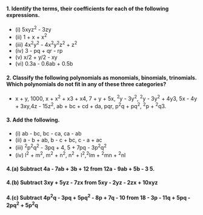 #### 1. Identify the terms, their coefficients for each of the following expressions.
* (i) 5xyz<sup>2</sup> - 3zy 
* (ii) 1 + x + x<sup>2</sup>
* (iii) 4x<sup>2</sup>y<sup>2</sup> - 4x<sup>2</sup>y<sup>2</sup>z<sup>2</sup> + z<sup>2</sup>
* (iv) 3 - pq + qr - rp 
* (v) x/2 + y/2 - xy 
* (vi) 0.3a - 0.6ab + 0.5b

#### 2. Classify the following polynomials as monomials, binomials, trinomials. Which polynomials do not fit in any of these three categories?
* x + y, 1000, x + x<sup>2</sup> + x3 + x4, 7 + y + 5x, <sup>2</sup>y - 3y<sup>2</sup>, <sup>2</sup>y - 3y<sup>2</sup> + 4y3, 5x - 4y + 3xy,4z - 15z<sup>2</sup>, ab + bc + cd + da, 
pqr, p<sup>2</sup>q + pq<sup>2</sup>, <sup>2</sup>p + <sup>2</sup>q3. 

#### 3. Add the following.
* (i) ab - bc, bc - ca, ca - ab 
* (ii) a - b + ab, b - c + bc, c - a + ac
* (iii) <sup>2</sup>p<sup>2</sup>q<sup>2</sup> - 3pq + 4, 5 + 7pq - 3p<sup>2</sup>q<sup>2</sup>
* (iv) l<sup>2</sup> + m<sup>2</sup>, m<sup>2</sup> + n<sup>2</sup>, n<sup>2</sup> + l<sup>2</sup>,<sup>2</sup>lm + <sup>2</sup>mn + <sup>2</sup>nl

#### 4.(a) Subtract 4a - 7ab + 3b + 12 from 12a - 9ab + 5b - 3 5. 
#### 4.(b) Subtract 3xy + 5yz - 7zx from 5xy - 2yz - 2zx + 10xyz 
#### 4.(c) Subtract 4p<sup>2</sup>q - 3pq + 5pq<sup>2</sup> - 8p + 7q - 10 from 18 - 3p - 11q + 5pq - 2pq<sup>2</sup> + 5p<sup>2</sup>q
